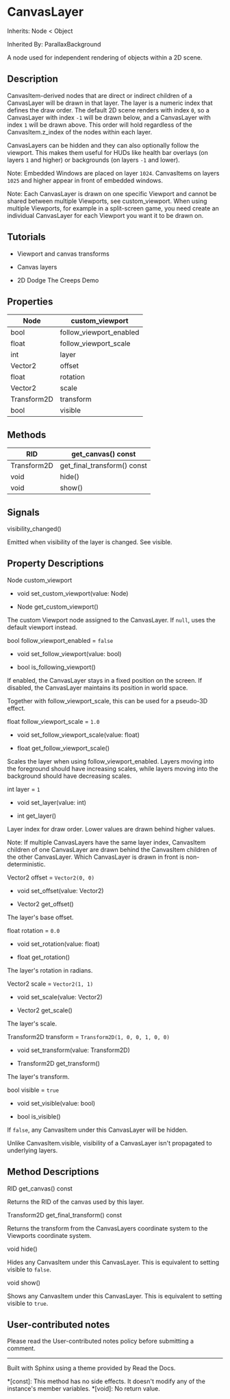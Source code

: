 # CanvasLayer

Inherits: Node < Object

Inherited By: ParallaxBackground

A node used for independent rendering of objects within a 2D scene.

## Description

CanvasItem-derived nodes that are direct or indirect children of a CanvasLayer
will be drawn in that layer. The layer is a numeric index that defines the
draw order. The default 2D scene renders with index `0`, so a CanvasLayer with
index `-1` will be drawn below, and a CanvasLayer with index `1` will be drawn
above. This order will hold regardless of the CanvasItem.z_index of the nodes
within each layer.

CanvasLayers can be hidden and they can also optionally follow the viewport.
This makes them useful for HUDs like health bar overlays (on layers `1` and
higher) or backgrounds (on layers `-1` and lower).

Note: Embedded Windows are placed on layer `1024`. CanvasItems on layers
`1025` and higher appear in front of embedded windows.

Note: Each CanvasLayer is drawn on one specific Viewport and cannot be shared
between multiple Viewports, see custom_viewport. When using multiple
Viewports, for example in a split-screen game, you need create an individual
CanvasLayer for each Viewport you want it to be drawn on.

## Tutorials

  * Viewport and canvas transforms

  * Canvas layers

  * 2D Dodge The Creeps Demo

## Properties

Node | custom_viewport  
---|---  
bool | follow_viewport_enabled | `false`  
float | follow_viewport_scale | `1.0`  
int | layer | `1`  
Vector2 | offset | `Vector2(0, 0)`  
float | rotation | `0.0`  
Vector2 | scale | `Vector2(1, 1)`  
Transform2D | transform | `Transform2D(1, 0, 0, 1, 0, 0)`  
bool | visible | `true`  
  
## Methods

RID | get_canvas() const  
---|---  
Transform2D | get_final_transform() const  
void | hide()  
void | show()  
  
## Signals

visibility_changed()

Emitted when visibility of the layer is changed. See visible.

## Property Descriptions

Node custom_viewport

  * void set_custom_viewport(value: Node)

  * Node get_custom_viewport()

The custom Viewport node assigned to the CanvasLayer. If `null`, uses the
default viewport instead.

bool follow_viewport_enabled = `false`

  * void set_follow_viewport(value: bool)

  * bool is_following_viewport()

If enabled, the CanvasLayer stays in a fixed position on the screen. If
disabled, the CanvasLayer maintains its position in world space.

Together with follow_viewport_scale, this can be used for a pseudo-3D effect.

float follow_viewport_scale = `1.0`

  * void set_follow_viewport_scale(value: float)

  * float get_follow_viewport_scale()

Scales the layer when using follow_viewport_enabled. Layers moving into the
foreground should have increasing scales, while layers moving into the
background should have decreasing scales.

int layer = `1`

  * void set_layer(value: int)

  * int get_layer()

Layer index for draw order. Lower values are drawn behind higher values.

Note: If multiple CanvasLayers have the same layer index, CanvasItem children
of one CanvasLayer are drawn behind the CanvasItem children of the other
CanvasLayer. Which CanvasLayer is drawn in front is non-deterministic.

Vector2 offset = `Vector2(0, 0)`

  * void set_offset(value: Vector2)

  * Vector2 get_offset()

The layer's base offset.

float rotation = `0.0`

  * void set_rotation(value: float)

  * float get_rotation()

The layer's rotation in radians.

Vector2 scale = `Vector2(1, 1)`

  * void set_scale(value: Vector2)

  * Vector2 get_scale()

The layer's scale.

Transform2D transform = `Transform2D(1, 0, 0, 1, 0, 0)`

  * void set_transform(value: Transform2D)

  * Transform2D get_transform()

The layer's transform.

bool visible = `true`

  * void set_visible(value: bool)

  * bool is_visible()

If `false`, any CanvasItem under this CanvasLayer will be hidden.

Unlike CanvasItem.visible, visibility of a CanvasLayer isn't propagated to
underlying layers.

## Method Descriptions

RID get_canvas() const

Returns the RID of the canvas used by this layer.

Transform2D get_final_transform() const

Returns the transform from the CanvasLayers coordinate system to the Viewports
coordinate system.

void hide()

Hides any CanvasItem under this CanvasLayer. This is equivalent to setting
visible to `false`.

void show()

Shows any CanvasItem under this CanvasLayer. This is equivalent to setting
visible to `true`.

## User-contributed notes

Please read the User-contributed notes policy before submitting a comment.

* * *

Built with Sphinx using a theme provided by Read the Docs.

  *[const]: This method has no side effects. It doesn't modify any of the instance's member variables.
  *[void]: No return value.


